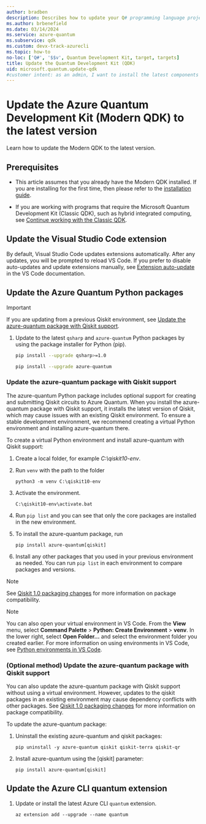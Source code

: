 ```yaml
---
author: bradben
description: Describes how to update your Q# programming language projects and the Quantum Development Kit (QDK) to the current version.
ms.author: brbenefield
ms.date: 03/14/2024
ms.service: azure-quantum
ms.subservice: qdk
ms.custom: devx-track-azurecli
ms.topic: how-to
no-loc: ['Q#', '$$v', Quantum Development Kit, target, targets]
title: Update the Quantum Development Kit (QDK)
uid: microsoft.quantum.update-qdk
#customer intent: as an admin, I want to install the latest components of Azure Quantum
---
```


# Update the Azure Quantum Development Kit (Modern QDK) to the latest version

Learn how to update the Modern QDK to the latest version.

## Prerequisites

- This article assumes that you already have the Modern QDK installed. If you are installing for the first time, then please refer to the [installation guide](xref:microsoft.quantum.install-qdk.overview).

- If you are working with programs that require the Microsoft Quantum Development Kit (Classic QDK), such as hybrid integrated computing, see [Continue working with the Classic QDK](xref:microsoft.quantum.install-qdk.overview#compatibility-with-the-classic-qdk).

## Update the Visual Studio Code extension

By default, Visual Studio Code updates extensions automatically. After any updates, you will be prompted to reload VS Code. If you prefer to disable auto-updates and update extensions manually, see [Extension auto-update](https://code.visualstudio.com/docs/editor/extension-marketplace#_extension-autoupdate) in the VS Code documentation.

## Update the Azure Quantum Python packages

> [!IMPORTANT]
> If you are updating from a previous Qiskit environment, see [Update the azure-quantum package with Qiskit support](xref:microsoft.quantum.update-qdk#update-azure-quantum-with-qiskit-support).

1. Update to the latest `qsharp` and `azure-quantum` Python packages by using the package installer for Python (pip).
  
    ```Bash
    pip install --upgrade qsharp>=1.0
    ```

    ```Bash
    pip install --upgrade azure-quantum
    ```
### Update the azure-quantum package with Qiskit support 

The azure-quantum Python package includes optional support for creating and submitting Qiskit circuits to Azure Quantum. When you install the azure-quantum package with Qiskit support, it installs the latest version of Qiskit, which may cause issues with an existing Qiskit environment. To ensure a stable development environment, we recommend creating a virtual Python environment and installing azure-quantum there. 

To create a virtual Python environment and install azure-quantum with Qiskit support:
1. Create a local folder, for example *C:\qiskit10-env*.
1. Run `venv` with the path to the folder

    ```dos
    python3 -m venv C:\qiskit10-env
    ```

1. Activate the environment.

    ```dos
    C:\qiskit10-env\activate.bat
    ```

1. Run `pip list` and you can see that only the core packages are installed in the new environment.
1. To install the azure-quantum package, run

    ```dos
    pip install azure-quantum[qiskit]
    ```
1. Install any other packages that you used in your previous environment as needed. You can run `pip list` in each environment to compare packages and versions. 

> [!NOTE]
> See [Qiskit 1.0 packaging changes](https://docs.quantum.ibm.com/api/migration-guides/qiskit-1.0-installation#qiskit-10-packaging-changes) for more information on package compatibility. 

> [!NOTE]
> You can also open your virtual environment in VS Code. From the **View** menu, select **Command Palette** > **Python: Create Environment** > **venv**. In the lower right, select **Open Folder...** and select the environment folder you created earlier.  For more information on using environments in VS Code, see [Python environments in VS Code](https://code.visualstudio.com/docs/python/environments).

### (Optional method) Update the azure-quantum package with Qiskit support 

You can also update the azure-quantum package with Qiskit support without using a virtual environment. However, updates to the qiskit packages in an existing environment may cause dependency conflicts with other packages. See [Qiskit 1.0 packaging changes](https://docs.quantum.ibm.com/api/migration-guides/qiskit-1.0-installation#qiskit-10-packaging-changes) for more information on package compatibility. 

To update the azure-quantum package:
1. Uninstall the existing azure-quantum and qiskit packages:

    ```dos
    pip uninstall -y azure-quantum qiskit qiskit-terra qiskit-qr
    ```
1. Install azure-quantum using the [qiskit] parameter:

    ```dos
    pip install azure-quantum[qiskit]
    ```    
    
## Update the Azure CLI quantum extension

1. Update or install the latest Azure CLI `quantum` extension.

    ```azurecli
    az extension add --upgrade --name quantum
    ```
